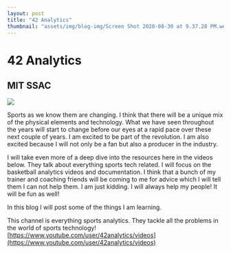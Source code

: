 ```yaml
---
layout: post
title: "42 Analytics"
thumbnail: "assets/img/blog-img/Screen Shot 2020-08-30 at 9.37.28 PM.webp"
---
```


# 42 Analytics 
## MIT SSAC 

![]({{site.url}}{{site.baseurl}}/assets/img/blog-img/download.webp?raw=true)

Sports as we know them are changing.  I think that there will be a unique mix of the physical elements and technology.  What we have seen throughout the years 
will start to change before our eyes at a rapid pace over these next couple of years.  I am excited to be part of the revolution.  I am also excited because I will not only be a fan but also a producer in the industry. 

I will take even more of a deep dive into the resources here in the videos below.  They talk about everything sports tech related.  I will focus on the basketball 
analytics videos and documentation.  I think that a bunch of my trainer and coaching friends will be coming to me for advice which I will tell them I can not help them.  I am just kidding.  I will always help my people! It will be fun as well!

In this blog I will post some of the things I am learning. 

This channel is everything sports analytics.  They tackle all the problems in the world of sports technology!
[https://www.youtube.com/user/42analytics/videos](https://www.youtube.com/user/42analytics/videos)
